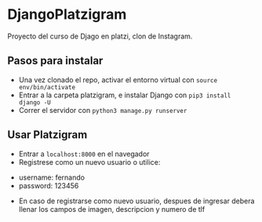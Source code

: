 # DjangoPlatzigram
Proyecto del curso de Djago en platzi, clon de Instagram.

## Pasos para instalar
 * Una vez clonado el repo, activar el entorno virtual con `source env/bin/activate`
 * Entrar a la carpeta platzigram, e instalar Django con `pip3 install django -U`
 * Correr el servidor con `python3 manage.py runserver` 
 
## Usar Platzigram
 * Entrar a `localhost:8000` en el navegador
 * Registrese como un nuevo usuario o utilice:
 - username: fernando
 - password: 123456
 * En caso de registrarse como nuevo usuario, despues de ingresar debera llenar los campos de imagen, descripcion y numero de tlf 
